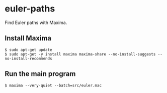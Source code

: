 # euler-paths

Find Euler paths with Maxima.

## Install Maxima

    $ sudo apt-get update
    $ sudo apt-get -y install maxima maxima-share --no-install-suggests --no-install-recommends

## Run the main program

    $ maxima --very-quiet --batch=src/euler.mac

